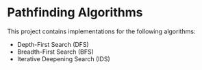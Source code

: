 # Pathfinding Algorithms

This project contains implementations for the following algorithms:

- Depth-First Search (DFS)
- Breadth-First Search (BFS)
- Iterative Deepening Search (IDS)

